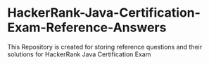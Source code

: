 # HackerRank-Java-Certification-Exam-Reference-Answers
This Repository is created for storing reference questions and their solutions  for  HackerRank Java Certification Exam
